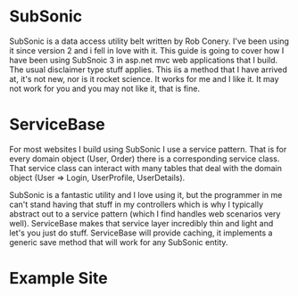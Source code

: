 # SubSonic

SubSonic is a data access utility belt written by Rob Conery.  I've been using it since version 2 and i fell in love with it.  This guide is going to cover how I have been using SubSnoic 3 in asp.net mvc web applications that I build.  The usual disclaimer type stuff applies.  This iis a method that I have arrived at, it's not new, nor is it rocket science.  It works for me and I like it.  It may not work for you and you may not like it, that is fine.

# ServiceBase

For most websites I build using SubSonic I use a service pattern.  That is for every domain object (User, Order) there is a corresponding service class.  That service class can interact with many tables that deal with the domain object (User => Login, UserProfile, UserDetails).  

SubSonic is a fantastic utility and I love using it, but the programmer in me can't stand having that stuff in my controllers which is why I typically abstract out to a service pattern (which I find handles web scenarios very well).  ServiceBase makes that service layer incredibly thin and light and let's you just do stuff.  ServiceBase will provide caching, it implements a generic save method that will work for any SubSonic entity.

# Example Site
